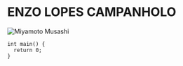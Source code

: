 # ENZO LOPES CAMPANHOLO
![Miyamoto Musashi](https://upload.wikimedia.org/wikipedia/commons/3/37/Miyamoto_Musashi-Portrait-Edo-period.png)
```
int main() {
  return 0;
}
```
